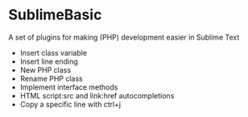 # SublimeBasic
A set of plugins for making (PHP) development easier in Sublime Text

- Insert class variable
- Insert line ending
- New PHP class
- Rename PHP class
- Implement interface methods
- HTML script:src and link:href autocompletions
- Copy a specific line with ctrl+j